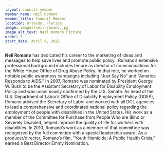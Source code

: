 ```yaml
---
layout: council-member
member_name: Neil Romano
member_title: Council Member
location: Orlando, Florida
image: images/neil-romano.jpg
image_alt_text: Neil Romano Picture
order: 7
start_date: April 6, 2022
---
```

**Neil Romano** has dedicated his career to the marketing of ideas and messages to help save lives and promote public policy.  Romano’s extensive professional background includes tenure as director of communications for the White House Office of Drug Abuse Policy. In that role, he worked on notable public awareness campaigns including “Just Say No” and “America Responds to AIDS.” In 2007, Romano was nominated by President George W. Bush to be the Assistant Secretary of Labor for Disability Employment Policy and was unanimously confirmed by the U.S. Senate. As head of the U.S. Department of Labor’s Office of Disability Employment Policy (ODEP), Romano advised the Secretary of Labor and worked with all DOL agencies to lead a comprehensive and coordinated national policy regarding the employment of people with disabilities in the United States. His work as a member of the Committee for Purchase from People Who are Blind or Severely Disabled, helped improve the quality of life for workers with disabilities. In 2010, Romano’s work as a member of that committee was recognized by the full committee with a special leadership award. As a producer/director, Romano’s film, “Youth Homicide: A Public Health Crisis,” earned a Best Director Emmy Nomination.